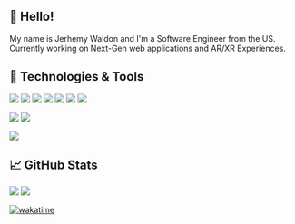 ## 👋 Hello!
My name is Jerhemy Waldon and I'm a Software Engineer from the US. Currently working on Next-Gen web applications and AR/XR Experiences.

## 🔧 Technologies & Tools
![](https://img.shields.io/badge/Javascript--informational?style=social&logo=Javascript&logoColor=black&color=red)
![](https://img.shields.io/badge/TypeScript--informational?style=social&logo=TypeScript&logoColor=black&color=red)
![](https://img.shields.io/badge/React--informational?style=social&logo=React&logoColor=black&color=red)
![](https://img.shields.io/badge/Angular--informational?style=social&logo=Angular&logoColor=black&color=red)
![](https://img.shields.io/badge/Node--informational?style=social&logo=Node.JS&logoColor=black&color=red)
![](https://img.shields.io/badge/CSharp--informational?style=social&logo=CSharp&logoColor=black&color=red)
![](https://img.shields.io/badge/Unity--informational?style=social&logo=Unity&logoColor=black&color=red)

![](https://img.shields.io/badge/MSSQL--informational?style=social&logo=MicrosoftSQLServer&logoColor=black&color=red)
![](https://img.shields.io/badge/MySQL--informational?style=social&logo=MySQL&logoColor=black&color=red)

![](https://img.shields.io/badge/Docker--informational?style=social&logo=Docker&logoColor=black&color=red)

## 📈 GitHub Stats
  <img src="https://github-readme-stats.vercel.app/api?username=jerhemy&count_private=true&theme=tokyonight&layout=compact&card_width=460" />
  <img src="https://github-readme-stats.vercel.app/api/top-langs/?username=jerhemy&theme=tokyonight&layout=compact&card_width=445" />
<!--   <img src="https://github-readme-stats.vercel.app/api/wakatime?username=jerhemy&theme=tokyonight&layout=compact&card_width=460" /> -->

<!---
jerhemy/jerhemy is a ✨ special ✨ repository because its `README.md` (this file) appears on your GitHub profile.
You can click the Preview link to take a look at your changes.
--->

<!-- [![Readme Card](https://github-readme-stats.vercel.app/api/pin/?username=jerhemy&repo=es-components)](https://github.com/jerhemy/github-readme-stats)

[![Readme Card](https://github-readme-stats.vercel.app/api/pin/?username=daysmart&repo=ng-daysmart-ui)](https://github.com/daysmart/github-readme-stats) -->

[![wakatime](https://wakatime.com/badge/user/e7c77225-935a-492f-b0a0-da0b75d73c6a.svg)](https://wakatime.com/@e7c77225-935a-492f-b0a0-da0b75d73c6a)
